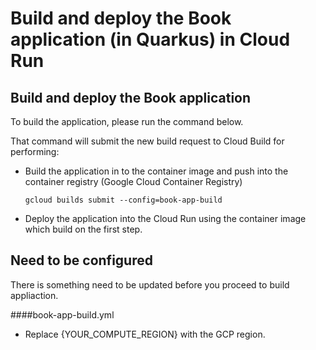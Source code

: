 # Build and deploy the Book application (in Quarkus) in Cloud Run

## Build and deploy the Book application
To build the application, please run the command below.

That command will submit the new build request to Cloud Build for performing:
 - Build the application in to the container image and push into the container registry (Google Cloud Container Registry)
   
   `gcloud builds submit --config=book-app-build`
   

 - Deploy the application into the Cloud Run using the container image which build on the first step.

 ## Need to be configured
 There is something need to be updated before you proceed to build appliaction.
 
 ####book-app-build.yml
 - Replace {YOUR_COMPUTE_REGION} with the GCP region.
     


